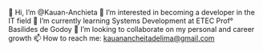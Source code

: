 👋 Hi, I’m @Kauan-Anchieta
👀 I’m interested in becoming a developer in the IT field
🌱 I’m currently learning Systems Development at ETEC Prof° Basilides de Godoy
💞️ I’m looking to collaborate on my personal and career growth
📫 How to reach me: kauanancheitadelima@gmail.com
